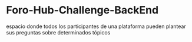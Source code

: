 # Foro-Hub-Challenge-BackEnd
espacio donde todos los participantes de una plataforma pueden plantear sus preguntas sobre determinados tópicos
